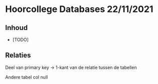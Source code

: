 # Hoorcollege Databases 22/11/2021

## Inhoud

- [TODO]

## Relaties

Deel van primary key → 1-kant van de relatie tussen de tabellen

Andere tabel col null
